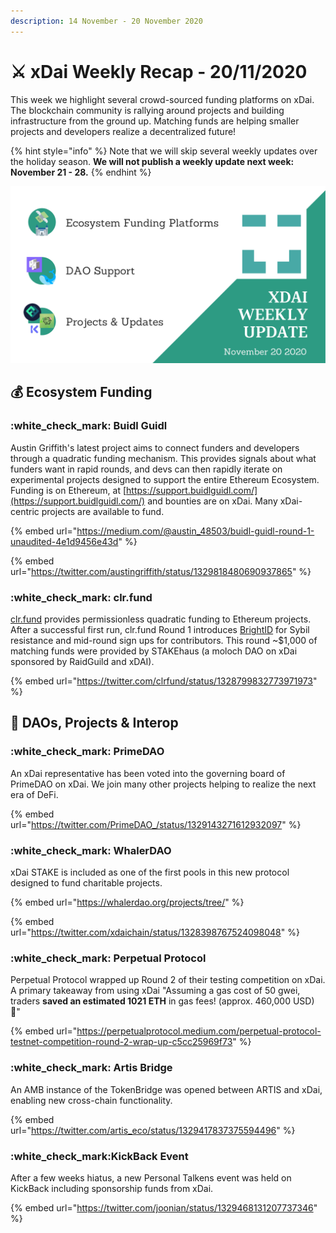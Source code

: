 ```yaml
---
description: 14 November - 20 November 2020
---
```


# ⚔️ xDai Weekly Recap - 20/11/2020

This week we highlight several crowd-sourced funding platforms on xDai. The blockchain community is rallying around projects and building infrastructure from the ground up. Matching funds are helping smaller projects and developers realize a decentralized future! &#x20;

{% hint style="info" %}
Note that we will skip several weekly updates over the holiday season. **We will not publish a weekly update next week: November 21 - 28.**
{% endhint %}

![](<../../../../.gitbook/assets/Green and Black Modern Sales Marketing Presentation (16).png>)

## :moneybag: Ecosystem Funding

### :white\_check\_mark: Buidl Guidl&#x20;

Austin Griffith's latest project aims to connect funders and developers through a quadratic funding mechanism. This provides signals about what funders want in rapid rounds, and devs can then rapidly iterate on experimental projects designed to support the entire Ethereum Ecosystem. Funding is on Ethereum, at [https://support.buidlguidl.com/](https://support.buidlguidl.com/) and bounties are on xDai. Many xDai-centric projects are available to fund.

{% embed url="https://medium.com/@austin_48503/buidl-guidl-round-1-unaudited-4e1d9456e43d" %}

{% embed url="https://twitter.com/austingriffith/status/1329818480690937865" %}

### :white\_check\_mark: clr.fund

[clr.fund](http://clr.fund/#/) provides permissionless quadratic funding to Ethereum projects. After a successful first run, clr.fund Round 1 introduces [BrightID](https://www.brightid.org/) for Sybil resistance and mid-round sign ups for contributors.  This round \~$1,000 of matching funds were provided by STAKEhaus (a moloch DAO on xDai sponsored by RaidGuild and xDAI).

{% embed url="https://twitter.com/clrfund/status/1328799832773971973" %}

## :butterfly: DAOs, Projects & Interop

### :white\_check\_mark: PrimeDAO

An xDai representative has been voted into the governing board of PrimeDAO on xDai. We join many other projects helping to realize the next era of DeFi.

{% embed url="https://twitter.com/PrimeDAO_/status/1329143271612932097" %}

### :white\_check\_mark: WhalerDAO

xDai STAKE is included as one of the first pools in this new protocol designed to fund charitable projects.

{% embed url="https://whalerdao.org/projects/tree/" %}

{% embed url="https://twitter.com/xdaichain/status/1328398767524098048" %}

### :white\_check\_mark: Perpetual Protocol

Perpetual Protocol wrapped up Round 2 of their testing competition on xDai.  A primary takeaway from using xDai "Assuming a gas cost of 50 gwei, traders **saved an estimated 1021 ETH** in gas fees! (approx. 460,000 USD) 🙌"

{% embed url="https://perpetualprotocol.medium.com/perpetual-protocol-testnet-competition-round-2-wrap-up-c5cc25969f73" %}

### :white\_check\_mark: Artis Bridge

An AMB instance of the TokenBridge was opened between ARTIS and xDai, enabling new cross-chain functionality.

{% embed url="https://twitter.com/artis_eco/status/1329417837375594496" %}

### :white\_check\_mark:KickBack Event

After a few weeks hiatus, a new Personal Talkens event was held on KickBack including sponsorship funds from xDai.

{% embed url="https://twitter.com/joonian/status/1329468131207737346" %}





### &#x20;
